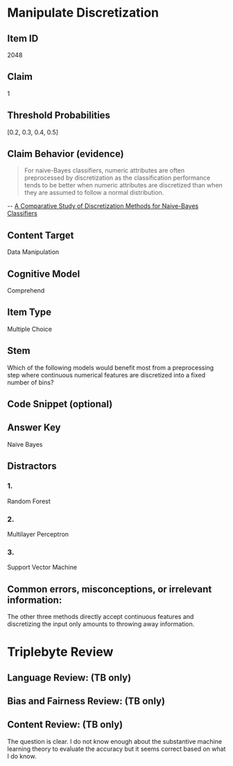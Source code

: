 # Manipulate Discretization

## Item ID
2048

## Claim
1

## Threshold Probabilities
[0.2, 0.3, 0.4, 0.5]

## Claim Behavior (evidence)
> For naive-Bayes classifiers, numeric attributes are often preprocessed by discretization as the classification performance tends to be better when numeric attributes are discretized than when they are assumed to follow a normal distribution.

-- [A Comparative Study of Discretization Methods for Naive-Bayes Classifiers](https://users.monash.edu/~webb/Files/YangWebb02a.pdf)

## Content Target
Data Manipulation

## Cognitive Model
Comprehend

## Item Type
Multiple Choice

## Stem
Which of the following models would benefit most from a preprocessing step where continuous numerical features are discretized into a fixed number of bins?

## Code Snippet (optional)

## Answer Key
Naive Bayes

## Distractors
### 1.
Random Forest

### 2.
Multilayer Perceptron

### 3.
Support Vector Machine

## Common errors, misconceptions, or irrelevant information:
The other three methods directly accept continuous features and discretizing the input only amounts to throwing away information.

# Triplebyte Review

## Language Review: (TB only)

## Bias and Fairness Review: (TB only)

## Content Review: (TB only)
The question is clear. I do not know enough about the substantive machine learning theory to evaluate the accuracy but it seems correct based on what I do know.
